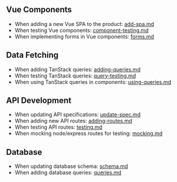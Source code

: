 ## Vue Components
- When adding a new Vue SPA to the product: [add-spa.md](./lib/vue-spa/docs/add-spa.md)
- When testing Vue components: [component-testing.md](./lib/vue-spa/docs/component-testing.md)
- When implementing forms in Vue components: [forms.md](./lib/vue-spa/docs/forms.md)

## Data Fetching
- When adding TanStack queries: [adding-queries.md](./lib/vue-spa/docs/adding-queries.md)
- When testing TanStack queries: [query-testing.md](./lib/vue-spa/docs/query-testing.md)
- When using TanStack queries in components: [using-queries.md](./lib/vue-spa/docs/using-queries.md)

## API Development
- When updating API specifications: [update-spec.md](./lib/ts-openapi/docs/update-spec.md)
- When adding new API routes: [adding-routes.md](./lib/node-express/docs/adding-routes.md)
- When testing API routes: [testing.md](./lib/node-express/docs/testing.md)
- When mocking node/express routes for testing: [mocking.md](./lib/node-express/docs/mocking.md)

## Database
- When updating database schema: [schema.md](./lib/drizzle-sqlite3/docs/schema.md)
- When adding database queries: [queries.md](./lib/drizzle-sqlite3/docs/queries.md)